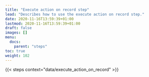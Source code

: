 ```yaml
---
title: "Execute action on record step"
lead: "Describes how to use the execute action on record step."
date: 2020-11-16T13:59:39+01:00
lastmod: 2020-11-16T13:59:39+01:00
draft: false
images: []
menu:
  docs:
    parent: "steps"
toc: true
weight: 102
---
```


{{< steps context="data/execute_action_on_record" >}}
